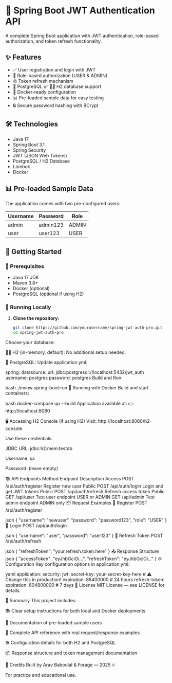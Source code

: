 # 🌱 Spring Boot JWT Authentication API

A complete Spring Boot application with JWT authentication, role-based authorization, and token refresh functionality.

## ✨ Features

- ✅ User registration and login with JWT
- 🔑 Role-based authorization (USER & ADMIN)
- ♻️ Token refresh mechanism
- 🐘 PostgreSQL or 🐱‍💻 H2 database support
- 🐳 Docker-ready configuration
- 📊 Pre-loaded sample data for easy testing
- 🔒 Secure password hashing with BCrypt

## 🛠️ Technologies

- Java 17
- Spring Boot 3.1
- Spring Security
- JWT (JSON Web Tokens)
- PostgreSQL / H2 Database
- Lombok
- Docker

## 📊 Pre-loaded Sample Data

The application comes with two pre-configured users:

| Username | Password | Role  |
|----------|----------|-------|
| admin    | admin123 | ADMIN |
| user     | user123  | USER  |

## 🚀 Getting Started

### 📌 Prerequisites

- Java 17 JDK
- Maven 3.8+
- Docker (optional)
- PostgreSQL (optional if using H2)

### 🔧 Running Locally

1. **Clone the repository:**
   ```bash
   git clone https://github.com/yourusername/spring-jwt-auth-pro.git
   cd spring-jwt-auth-pro

Choose your database:

🐱‍💻 H2 (in-memory, default): No additional setup needed.

🐘 PostgreSQL: Update application.yml:

spring:
  datasource:
    url: jdbc:postgresql://localhost:5432/jwt_auth
    username: postgres
    password: postgres
Build and Run:

bash
./mvnw spring-boot:run
🐳 Running with Docker
Build and start containers:

bash
docker-compose up --build
Application available at: 👉 http://localhost:8080

🖥️ Accessing H2 Console (if using H2)
Visit: http://localhost:8080/h2-console

Use these credentials:

JDBC URL: jdbc:h2:mem:testdb

Username: sa

Password: (leave empty)

📚 API Endpoints
Method	Endpoint	Description	Access
POST	/api/auth/register	Register new user	Public
POST	/api/auth/login	Login and get JWT tokens	Public
POST	/api/auth/refresh	Refresh access token	Public
GET	/api/user	Test user endpoint	USER or ADMIN
GET	/api/admin	Test admin endpoint	ADMIN only
📦 Request Examples
📌 Register
POST /api/auth/register

json
{
  "username": "newuser",
  "password": "password123",
  "role": "USER"
}
📌 Login
POST /api/auth/login

json
{
  "username": "user",
  "password": "user123"
}
📌 Refresh Token
POST /api/auth/refresh

json
{
  "refreshToken": "your.refresh.token.here"
}
📤 Response Structure
json
{
  "accessToken": "eyJhbGciOi...",
  "refreshToken": "eyJhbGciOi..."
}
⚙️ Configuration
Key configuration options in application.yml:

yaml
application:
  security:
    jwt:
      secret-key: your-secret-key-here  # ⚠️ Change this in production!
      expiration: 86400000              # 24 hours
      refresh-token:
        expiration: 604800000           # 7 days
📝 License
MIT License — see LICENSE for details.

📑 Summary
This project includes:

📚 Clear setup instructions for both local and Docker deployments

👥 Documentation of pre-loaded sample users

📖 Complete API reference with real request/response examples

⚙️ Configuration details for both H2 and PostgreSQL

📦 Response structure and token management documentation

👏 Credits
Built by Arav Baboolal & Forage — 2025 🔥

For practice and educational use.
